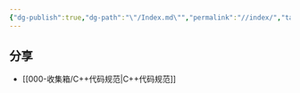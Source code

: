 ```yaml
---
{"dg-publish":true,"dg-path":"\"/Index.md\"","permalink":"//index/","tags":["gardenEntry"]}
---
```


## 分享
- [[000-收集箱/C++代码规范\|C++代码规范]]
